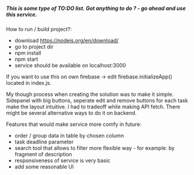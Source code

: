 ##### This is some type of TO:DO list. Got anything to do ? - go ahead and use this service. 

How to run / build project?:
- download https://nodejs.org/en/download/
- go to project dir
- npm install 
- npm start
- service should be available on localhost:3000

If you want to use this on own firebase -> edit firebase.initializeApp() located in index.js.

My though process when creating the solution was to make it simple. Sidepanel with big buttons, seperate edit and remove buttons for each task make the layout intuitive. I had to tradeoff while making API fetch. There might be several alternative ways to do it on backend.

Features that would make service more comfy in future:
- order / group data in table by chosen column
- task deadline parameter
- search tool that allows to filter more flexible way - for example: by fragment of description
- responsiveness of service is very basic
- add some reasonable UI
